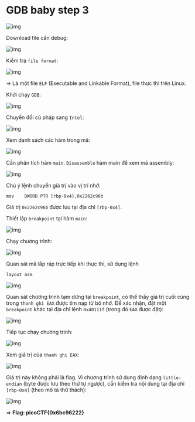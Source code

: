 # GDB baby step 3

![img](91)

Download file cần debug: 

![img](92)

Kiểm tra `file format`: 

![img](93)

=> Là một file `ELF` (Executable and Linkable Format), file thực thi trên Linux.

Khởi chạy `GDB`: 

![img](94)

Chuyển đổi cú pháp sang `Intel`:

![img](95)

Xem danh sách các hàm trong mã: 

![img](96)

Cần phân tích hàm `main`. `Disassemble` hàm main để xem mã assembly:

![img](97)

Chú ý lệnh chuyển giá trị vào vị trí nhớ:

    mov    DWORD PTR [rbp-0x4],0x2262c96b

Giá trị `0x2262c96b` được lưu tại địa chỉ `[rbp-0x4]`.

Thiết lập `breakpoint` tại hàm `main`:

![img](98)

Chạy chương trình:

![img](99)

Quan sát mã lắp ráp trực tiếp khi thực thi, sử dụng lệnh 
    
    layout asm

![img](100)

Quan sát chương trình tạm dừng tại `breakpoint`, có thể thấy giá trị cuối cùng trong `thanh ghi EAX` được tìm nạp từ bộ nhớ. Để xác nhận, đặt một `breakpoint` khác tại địa chỉ lệnh `0x40111f` (trong đó `EAX` được đặt): 

![img](101)

Tiếp tục chạy chương trình:

![img](102)

Xem giá trị của `thanh ghi EAX`:

![img](103)

Giá trị này không phải là flag. Vì chương trình sử dụng định dạng `little-endian` (byte được lưu theo thứ tự ngược), cần kiểm tra nội dung tại địa chỉ `[rbp-0x4]` (theo mô tả thử thách):

![img](104)

=> **Flag: picoCTF{0x6bc96222}**